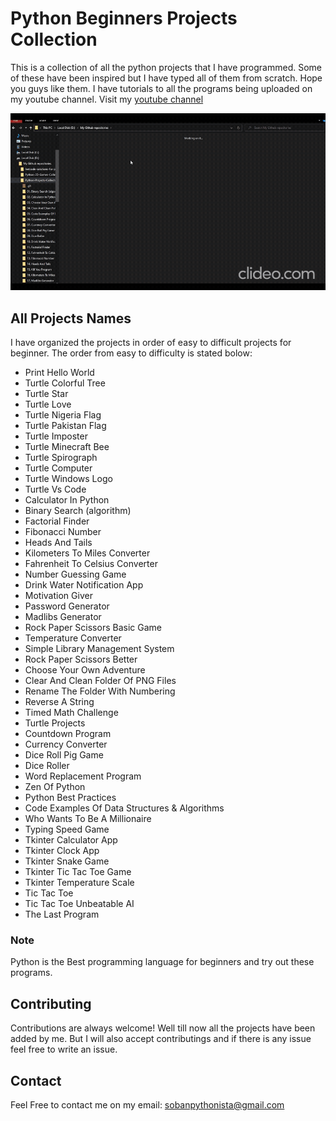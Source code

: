 # Python Beginners Projects Collection

This is a collection of all the python projects that I have programmed. Some of these have been inspired but I have typed all of them from scratch. Hope you guys like them.
I have tutorials to all the programs being uploaded on my youtube channel. Visit my [youtube channel](https://www.youtube.com/channel/UCk1sZkWM1CkSHp3rEmNkRCw)

![Banner](video/gif.gif)

## All Projects Names

I have organized the projects in order of easy to difficult projects for beginner. The order from easy to difficulty is stated bolow:

- Print Hello World
- Turtle Colorful Tree
- Turtle Star
- Turtle Love
- Turtle Nigeria Flag
- Turtle Pakistan Flag
- Turtle Imposter
- Turtle Minecraft Bee
- Turtle Spirograph
- Turtle Computer
- Turtle Windows Logo
- Turtle Vs Code
- Calculator In Python
- Binary Search (algorithm)
- Factorial Finder
- Fibonacci Number
- Heads And Tails
- Kilometers To Miles Converter
- Fahrenheit To Celsius Converter
- Number Guessing Game
- Drink Water Notification App
- Motivation Giver
- Password Generator
- Madlibs Generator
- Rock Paper Scissors Basic Game
- Temperature Converter
- Simple Library Management System
- Rock Paper Scissors Better
- Choose Your Own Adventure
- Clear And Clean Folder Of PNG Files
- Rename The Folder With Numbering
- Reverse A String
- Timed Math Challenge
- Turtle Projects
- Countdown Program
- Currency Converter
- Dice Roll Pig Game
- Dice Roller
- Word Replacement Program
- Zen Of Python
- Python Best Practices
- Code Examples Of Data Structures & Algorithms
- Who Wants To Be A Millionaire
- Typing Speed Game
- Tkinter Calculator App
- Tkinter Clock App
- Tkinter Snake Game
- Tkinter Tic Tac Toe Game
- Tkinter Temperature Scale
- Tic Tac Toe
- Tic Tac Toe Unbeatable AI
- The Last Program

### Note

Python is the Best programming language for beginners and try out these programs.

## Contributing

Contributions are always welcome!
Well till now all the projects have been added by me.
But I will also accept contributings and if there is any issue feel free to write an issue.

## Contact

Feel Free to contact me on my email: sobanpythonista@gmail.com
